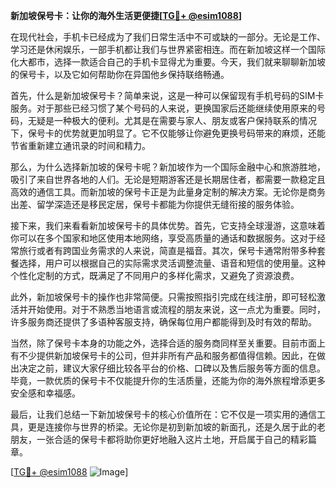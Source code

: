**新加坡保号卡：让你的海外生活更便捷[[TG💪+ @esim1088](https://t.me/s/esim1088)]**

在现代社会，手机卡已经成为了我们日常生活中不可或缺的一部分。无论是工作、学习还是休闲娱乐，一部手机都让我们与世界紧密相连。而在新加坡这样一个国际化大都市，选择一款适合自己的手机卡显得尤为重要。今天，我们就来聊聊新加坡的保号卡，以及它如何帮助你在异国他乡保持联络畅通。

首先，什么是新加坡保号卡？简单来说，这是一种可以保留现有手机号码的SIM卡服务。对于那些已经习惯了某个号码的人来说，更换国家后还能继续使用原来的号码，无疑是一种极大的便利。尤其是在需要与家人、朋友或客户保持联系的情况下，保号卡的优势就更加明显了。它不仅能够让你避免更换号码带来的麻烦，还能节省重新建立通讯录的时间和精力。

那么，为什么选择新加坡的保号卡呢？新加坡作为一个国际金融中心和旅游胜地，吸引了来自世界各地的人们。无论是短期游客还是长期居住者，都需要一款稳定且高效的通信工具。而新加坡的保号卡正是为此量身定制的解决方案。无论你是商务出差、留学深造还是移民定居，保号卡都能为你提供无缝衔接的服务体验。

接下来，我们来看看新加坡保号卡的具体优势。首先，它支持全球漫游，这意味着你可以在多个国家和地区使用本地网络，享受高质量的通话和数据服务。这对于经常旅行或者有跨国业务需求的人来说，简直是福音。其次，保号卡通常附带多种套餐选择，用户可以根据自己的实际需求灵活调整流量、语音和短信的使用量。这种个性化定制的方式，既满足了不同用户的多样化需求，又避免了资源浪费。

此外，新加坡保号卡的操作也非常简便。只需按照指引完成在线注册，即可轻松激活并开始使用。对于不熟悉当地语言或流程的朋友来说，这一点尤为重要。同时，许多服务商还提供了多语种客服支持，确保每位用户都能得到及时有效的帮助。

当然，除了保号卡本身的功能之外，选择合适的服务商同样至关重要。目前市面上有不少提供新加坡保号卡的公司，但并非所有产品和服务都值得信赖。因此，在做出决定之前，建议大家仔细比较各平台的价格、口碑以及售后服务等方面的信息。毕竟，一款优质的保号卡不仅能提升你的生活质量，还能为你的海外旅程增添更多安全感和幸福感。

最后，让我们总结一下新加坡保号卡的核心价值所在：它不仅是一项实用的通信工具，更是连接你与世界的桥梁。无论你是初到新加坡的新面孔，还是久居于此的老朋友，一张合适的保号卡都将助你更好地融入这片土地，开启属于自己的精彩篇章。

[[TG💪+ @esim1088](https://t.me/s/esim1088) ![Image](https://i.postimg.cc/4NQfJmqS/Snipaste-2025-05-13-00-14-12.png)]
